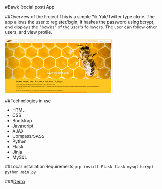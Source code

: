 #Bawk (social post) App

##Overview of the Project
This is a simple Yik Yak/Twitter type clone.  The app allows the user to register/login,
it hashes the password using bcrypt, and displays the "bawks" of the user's followers.
The user can follow other users, and view profile.

![Image Comics Ecommerce](/static/images/buzz.png)

##Technologies in use
* HTML
* CSS
* Bootstrap
* Javascript
* AJAX
* Compass/SASS
* Python
* Flask
* Jinja
* MySQL

##Local Installation Requirements
`pip install Flask flask-mysql bcrypt`
`python main.py`


###[Demo](http://www.danielbarranco.com:5000)